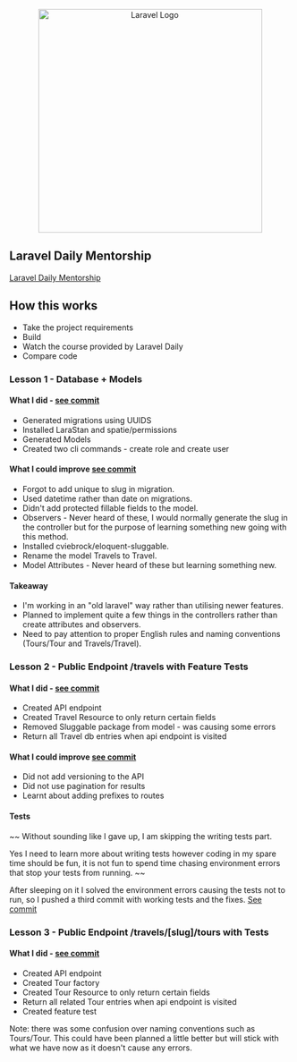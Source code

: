 <p align="center"><a href="https://laravel.com" target="_blank"><img src="https://raw.githubusercontent.com/laravel/art/master/logo-lockup/5%20SVG/2%20CMYK/1%20Full%20Color/laravel-logolockup-cmyk-red.svg" width="400" alt="Laravel Logo"></a></p>

## Laravel Daily Mentorship

[Laravel Daily Mentorship](https://laraveldaily.com/lesson/travel-api/client-specification-into-plan-of-action)

## How this works

- Take the project requirements
- Build
- Watch the course provided by Laravel Daily
- Compare code 


### Lesson 1 - Database + Models

#### What I did - [see commit](https://github.com/stitchtrove/TravelApiWithLaravel/commit/a5c5ad7d1409a4ee78c9fbb4dbdd4a70d92d6275)

- Generated migrations using UUIDS 
- Installed LaraStan and spatie/permissions
- Generated Models
- Created two cli commands - create role and create user

#### What I could improve [see commit](https://github.com/stitchtrove/TravelApiWithLaravel/commit/d5e46207b04c319e8755ecc9ef008974ab4cb45e)

- Forgot to add unique to slug in migration.
- Used datetime rather than date on migrations.
- Didn't add protected fillable fields to the model.
- Observers - Never heard of these, I would normally generate the slug in the controller but for the purpose of learning something new going with this method. 
- Installed cviebrock/eloquent-sluggable.
- Rename the model Travels to Travel.
- Model Attributes - Never heard of these but learning something new.

#### Takeaway

- I'm working in an "old laravel" way rather than utilising newer features.
- Planned to implement quite a few things in the controllers rather than create attributes and observers.
- Need to pay attention to proper English rules and naming conventions (Tours/Tour and Travels/Travel).


### Lesson 2 - Public Endpoint /travels with Feature Tests

#### What I did - [see commit](https://github.com/stitchtrove/TravelApiWithLaravel/commit/74199d9909a4b553526e81e72e1fe2c57787772d)

- Created API endpoint
- Created Travel Resource to only return certain fields
- Removed Sluggable package from model - was causing some errors
- Return all Travel db entries when api endpoint is visited

#### What I could improve [see commit](https://github.com/stitchtrove/TravelApiWithLaravel/commit/68ae94e9333c23c6cc34688bbbec2a0219c068f9)

- Did not add versioning to the API
- Did not use pagination for results
- Learnt about adding prefixes to routes

#### Tests

~~ Without sounding like I gave up, I am skipping the writing tests part. 

Yes I need to learn more about writing tests however coding in my spare time should be fun, it is not fun to spend time chasing environment errors that stop your tests from running. ~~

After sleeping on it I solved the environment errors causing the tests not to run, so I pushed a third commit with working tests and the fixes. [See commit](https://github.com/stitchtrove/TravelApiWithLaravel/commit/f228c0b819bf9a3b573861c7c3a7beb2d73d69b2)

### Lesson 3 - Public Endpoint /travels/[slug]/tours with Tests

#### What I did - [see commit](https://github.com/stitchtrove/TravelApiWithLaravel/commit/28258f40ac56071296ed52274b25bc7bb61cf61e)

- Created API endpoint
- Created Tour factory
- Created Tour Resource to only return certain fields
- Return all related Tour entries when api endpoint is visited
- Created feature test 

Note: there was some confusion over naming conventions such as Tours/Tour. This could have been planned a little better but will stick with what we have now as it doesn't cause any errors. 